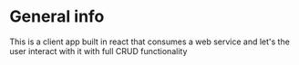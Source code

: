 # General info

 This is a client app built in react that consumes a web service and let's the user interact with it with full CRUD functionality
